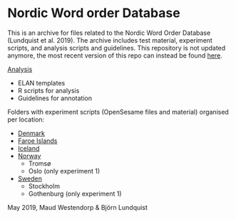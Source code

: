 # Nordic Word order Database

This is an archive for files related to the Nordic Word Order Database (Lundquist et al. 2019). The archive includes test material, experiment scripts, and analysis scripts and guidelines. This repository is not updated anymore, the most recent version of this repo can instead be found [here](https://github.com/maudwestendorp/NWD).

[Analysis](https://github.com/BjornLundquist/NWD/tree/master/Analysis)
+ ELAN templates
+ R scripts for analysis
+ Guidelines for annotation

Folders with experiment scripts (OpenSesame files and material) organised per location:
+ [Denmark](https://github.com/BjornLundquist/NWD/tree/master/Denmark)
+ [Faroe Islands](https://github.com/BjornLundquist/NWD/tree/master/FaroeIslands)
+ [Iceland](https://github.com/BjornLundquist/NWD/tree/master/Iceland)
+ [Norway](https://github.com/BjornLundquist/NWD/tree/master/Norway)
  + Tromsø
  + Oslo (only experiment 1)
+ [Sweden](https://github.com/BjornLundquist/NWD/tree/master/Sweden)
  + Stockholm
  + Gothenburg (only experiment 1)

May 2019, Maud Westendorp & Björn Lundquist
